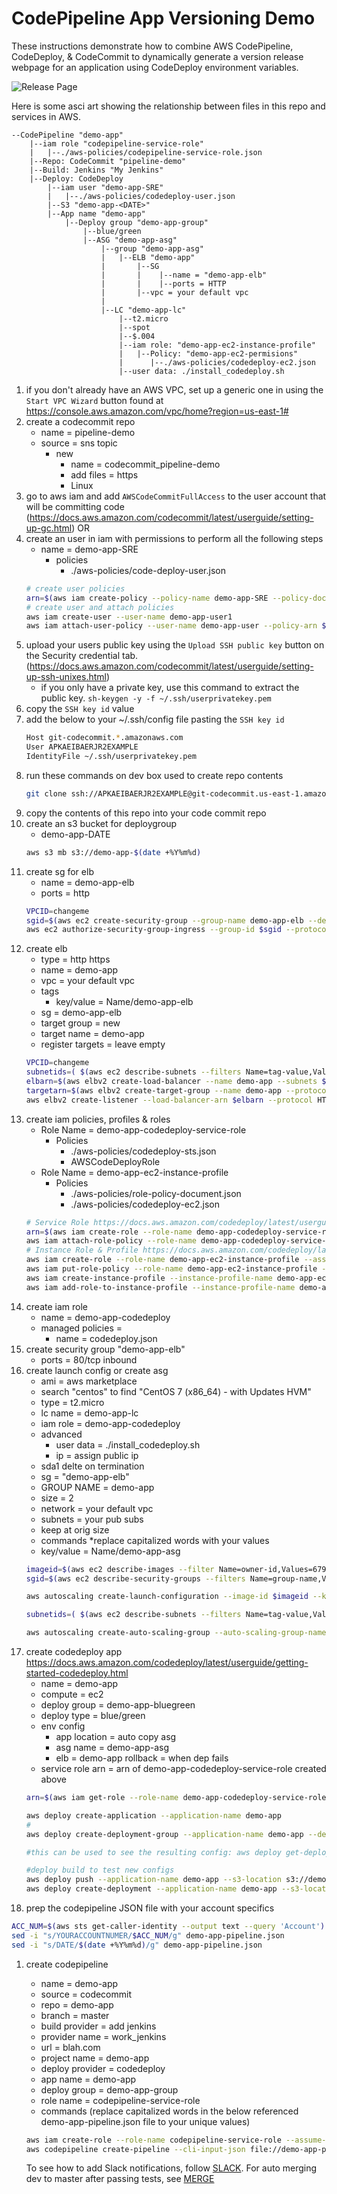 # CodePipeline App Versioning Demo

These instructions demonstrate how to combine AWS CodePipeline, CodeDeploy, & CodeCommit to dynamically generate a version release webpage for an application using CodeDeploy environment variables.

![Release Page](https://raw.githubusercontent.com/tkokev/codepipeline-demos/master/demo-app-release-site.png)


Here is some asci art showing the relationship between files in this repo and services in AWS.
```
--CodePipeline "demo-app"
    |--iam role "codepipeline-service-role"
    |   |--./aws-policies/codepipeline-service-role.json
    |--Repo: CodeCommit "pipeline-demo"
    |--Build: Jenkins "My Jenkins"
    |--Deploy: CodeDeploy
        |--iam user "demo-app-SRE"
        |   |--./aws-policies/codedeploy-user.json
        |--S3 "demo-app-<DATE>"
        |--App name "demo-app"
            |--Deploy group "demo-app-group"
                |--blue/green
                |--ASG "demo-app-asg"
                    |--group "demo-app-asg"
                    |   |--ELB "demo-app"
                    |       |--SG
                    |       |    |--name = "demo-app-elb"
                    |       |    |--ports = HTTP
                    |       |--vpc = your default vpc
                    |
                    |--LC "demo-app-lc"
                        |--t2.micro
                        |--spot
                        |--$.004
                        |--iam role: "demo-app-ec2-instance-profile"
                        |   |--Policy: "demo-app-ec2-permisions"
                        |      |--./aws-policies/codedeploy-ec2.json
                        |--user data: ./install_codedeploy.sh
```
1. if you don't already have an AWS VPC, set up a generic one in using the `Start VPC Wizard` button found at <https://console.aws.amazon.com/vpc/home?region=us-east-1#>
1. create a codecommit repo
    * name = pipeline-demo
    * source = sns topic
        * new
            * name = codecommit_pipeline-demo
            * add files = https
            * Linux
1. go to aws iam and add `AWSCodeCommitFullAccess` to the user account that will be committing code (<https://docs.aws.amazon.com/codecommit/latest/userguide/setting-up-gc.html>) OR
1. create an user in iam with permissions to perform all the following steps
    * name = demo-app-SRE
        * policies
            * ./aws-policies/code-deploy-user.json
    ```bash
    # create user policies
    arn=$(aws iam create-policy --policy-name demo-app-SRE --policy-document file://aws-policies/codedeploy-user.json --query "Policy.Arn" --output text)
    # create user and attach policies
    aws iam create-user --user-name demo-app-user1
    aws iam attach-user-policy --user-name demo-app-user --policy-arn $arn
    ```
1. upload your users public key using the `Upload SSH public key` button on the Security credential tab. (https://docs.aws.amazon.com/codecommit/latest/userguide/setting-up-ssh-unixes.html)
    * if you only have a private key, use this command to extract the public key.
    `sh-keygen -y -f ~/.ssh/userprivatekey.pem`
1. copy the `SSH key id` value
1. add the below to your ~/.ssh/config file pasting the `SSH key id`
    ```bash
    Host git-codecommit.*.amazonaws.com
    User APKAEIBAERJR2EXAMPLE
    IdentityFile ~/.ssh/userprivatekey.pem
    ```
1. run these commands on dev box used to create repo contents
    ```bash
    git clone ssh://APKAEIBAERJR2EXAMPLE@git-codecommit.us-east-1.amazonaws.com/v1/repos/demo-app
    ```
1. copy the contents of this repo into your code commit repo
1. create an s3 bucket for deploygroup
    * demo-app-DATE
    ```bash
    aws s3 mb s3://demo-app-$(date +%Y%m%d)
    ```
1. create sg for elb
    * name = demo-app-elb
    * ports = http
    ```bash
    VPCID=changeme
    sgid=$(aws ec2 create-security-group --group-name demo-app-elb --description demo-app-elb --vpc-id $VPCID --output text)
    aws ec2 authorize-security-group-ingress --group-id $sgid --protocol tcp --port 80 --cidr "0.0.0.0/0"
    ```
1. create elb
    * type = http https
    * name = demo-app
    * vpc = your default vpc
    * tags
        * key/value = Name/demo-app-elb
    * sg = demo-app-elb
    * target group = new
    * target name = demo-app
    * register targets = leave empty
    ```bash
    VPCID=changeme
    subnetids=( $(aws ec2 describe-subnets --filters Name=tag-value,Values=*pub* --query '*[].SubnetId' --output text) )
    elbarn=$(aws elbv2 create-load-balancer --name demo-app --subnets ${subnetids[@]} --security-groups $sgid --query *[].LoadBalancerArn --output text)
    targetarn=$(aws elbv2 create-target-group --name demo-app --protocol HTTP --port 80 --vpc-id $VPCID)
    aws elbv2 create-listener --load-balancer-arn $elbarn --protocol HTTP --port 80 --default-actions Type=forward,TargetGroupArn=$targetarn --query *[].TargetGroupArn
    ```
1. create iam policies, profiles & roles
    * Role Name = demo-app-codedeploy-service-role
        * Policies
            * ./aws-policies/codedeploy-sts.json
            * AWSCodeDeployRole
    * Role Name = demo-app-ec2-instance-profile
        * Policies
            * ./aws-policies/role-policy-document.json
            * ./aws-policies/codedeploy-ec2.json
    ```bash
    # Service Role https://docs.aws.amazon.com/codedeploy/latest/userguide/getting-started-create-service-role.html
    arn=$(aws iam create-role --role-name demo-app-codedeploy-service-role --assume-role-policy-document file://aws-policies/codedeploy-sts.json --query "Role.Arn" --output text)
    aws iam attach-role-policy --role-name demo-app-codedeploy-service-role --policy-arn arn:aws:iam::aws:policy/service-role/AWSCodeDeployRole
    # Instance Role & Profile https://docs.aws.amazon.com/codedeploy/latest/userguide/getting-started-create-iam-instance-profile.html
    aws iam create-role --role-name demo-app-ec2-instance-profile --assume-role-policy-document file://aws-policies/role-policy-document.json
    aws iam put-role-policy --role-name demo-app-ec2-instance-profile --policy-name demo-app-ec2-permissions --policy-document file://aws-policies/codedeploy-ec2.json
    aws iam create-instance-profile --instance-profile-name demo-app-ec2-instance-profile
    aws iam add-role-to-instance-profile --instance-profile-name demo-app-ec2-instance-profile --role-name demo-app-ec2-instance-profile
    ```
1. create iam role
    * name = demo-app-codedeploy
    * managed policies =
        * name = codedeploy.json
1. create security group "demo-app-elb"
    * ports = 80/tcp inbound
1. create launch config or create asg
    * ami = aws marketplace
    * search "centos" to find "CentOS 7 (x86_64) - with Updates HVM"
    * type = t2.micro
    * lc name = demo-app-lc
    * iam role = demo-app-codedeploy
    * advanced
        * user data = ./install_codedeploy.sh
        * ip = assign public ip
    * sda1 delte on termination
    * sg = "demo-app-elb"
    * GROUP NAME = demo-app
    * size = 2
    * network = your default vpc
    * subnets = your pub subs
    * keep at orig size
    * commands *replace capitalized words with your values
    * key/value  = Name/demo-app-asg
    ```bash
    imageid=$(aws ec2 describe-images --filter Name=owner-id,Values=679593333241 Name=name,Values="CentOS Linux 7 x86_64 HVM *" --query "*[].{DATE:CreationDate,ID:ImageId}" --output text | sort | cut -f2 | tail -1)
    sgid=$(aws ec2 describe-security-groups --filters Name=group-name,Values=demo-app-elb --query '*[].GroupId' --output text)

    aws autoscaling create-launch-configuration --image-id $imageid --key-name YOURAWSSSHKEYNAME --user-data file://scripts/install_codedeploy.yml --instance-type t2.micro --security-groups $sgid --block-device-mappings file://disk.yml --launch-configuration-name demo-app-lc --iam-instance-profile demo-app-ec2-instance-profile

    subnetids=( $(aws ec2 describe-subnets --filters Name=tag-value,Values=*pub* --query '*[].SubnetId' --output text) )

    aws autoscaling create-auto-scaling-group --auto-scaling-group-name demo-app-asg --min-size 1 --max-size 2 --launch-configuration-name demo-app-lc --vpc-zone-identifier $(echo ${subnetids[@]} | tr ' ' ',')
    ```
1. create codedeploy app <https://docs.aws.amazon.com/codedeploy/latest/userguide/getting-started-codedeploy.html>
    * name = demo-app
    * compute = ec2
    * deploy group = demo-app-bluegreen
    * deploy type = blue/green
    * env config 
        * app location = auto copy asg
        * asg name = demo-app-asg
        * elb = demo-app
    rollback = when dep fails
    * service role arn = arn of demo-app-codedeploy-service-role created above
    ```bash
    arn=$(aws iam get-role --role-name demo-app-codedeploy-service-role --query "Role.Arn" --output text)

    aws deploy create-application --application-name demo-app
    #
    aws deploy create-deployment-group --application-name demo-app --deployment-group-name demo-app-bluegreen --deployment-style deploymentType=BLUE_GREEN,deploymentOption=WITH_TRAFFIC_CONTROL --blue-green-deployment-configuration 'terminateBlueInstancesOnDeploymentSuccess={action=TERMINATE,terminationWaitTimeInMinutes=10},deploymentReadyOption={actionOnTimeout="CONTINUE_DEPLOYMENT",waitTimeInMinutes=0},greenFleetProvisioningOption={action="COPY_AUTO_SCALING_GROUP"}' --auto-scaling-groups demo-app-asg --load-balancer-info targetGroupInfoList=[{name=demo-app}] --auto-rollback-configuration enabled=true,events="DEPLOYMENT_FAILURE" --service-role-arn $arn

    #this can be used to see the resulting config: aws deploy get-deployment-group --deployment-group-name demo-app-bluegreen --application-name demo-app

    #deploy build to test new configs
    aws deploy push --application-name demo-app --s3-location s3://demo-app-$(date +%Y%m%d)/demo-app --source .
    aws deploy create-deployment --application-name demo-app --s3-location bucket=demo-app-$(date +%Y%m%d),key=demo-app,bundleType=zip,eTag=FOO --deployment-group-name demo-app-bluegreen --deployment-config-name CodeDeployDefault.OneAtATime --description test-the-new-app
    ```
1. prep the codepipeline JSON file with your account specifics
```bash
ACC_NUM=$(aws sts get-caller-identity --output text --query 'Account')
sed -i "s/YOURACCOUNTNUMER/$ACC_NUM/g" demo-app-pipeline.json
sed -i "s/DATE/$(date +%Y%m%d)/g" demo-app-pipeline.json
```
1. create codepipeline
    * name = demo-app
    * source = codecommit
    * repo = demo-app
    * branch = master
    * build provider = add jenkins
    * provider name = work_jenkins
    * url = blah.com
    * project name = demo-app
    * deploy provider = codedeploy
    * app name = demo-app
    * deploy group = demo-app-group
    * role name = codepipeline-service-role
    * commands (replace capitalized words in the below referenced demo-app-pipeline.json file to your unique values)
    ```bash
    aws iam create-role --role-name codepipeline-service-role --assume-role-policy-document file://aws-policies/codepipeline-service-role.json
    aws codepipeline create-pipeline --cli-input-json file://demo-app-pipeline.json
    ```

    To see how to add Slack notifications, follow [SLACK](slack/SLACK.md).
    For auto merging dev to master after passing tests, see [MERGE](merge/MERGE.md)
